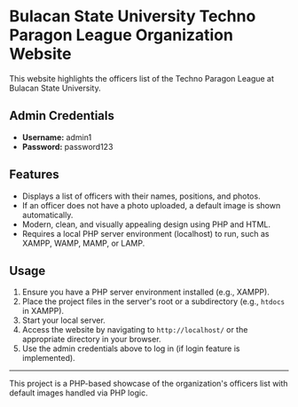 # Bulacan State University Techno Paragon League Organization Website

This website highlights the officers list of the Techno Paragon League at Bulacan State University.

## Admin Credentials
- **Username:** admin1
- **Password:** password123

## Features
- Displays a list of officers with their names, positions, and photos.
- If an officer does not have a photo uploaded, a default image is shown automatically.
- Modern, clean, and visually appealing design using PHP and HTML.
- Requires a local PHP server environment (localhost) to run, such as XAMPP, WAMP, MAMP, or LAMP.

## Usage

1. Ensure you have a PHP server environment installed (e.g., XAMPP).
2. Place the project files in the server's root or a subdirectory (e.g., `htdocs` in XAMPP).
3. Start your local server.
4. Access the website by navigating to `http://localhost/` or the appropriate directory in your browser.
5. Use the admin credentials above to log in (if login feature is implemented).

---

This project is a PHP-based showcase of the organization's officers list with default images handled via PHP logic.

